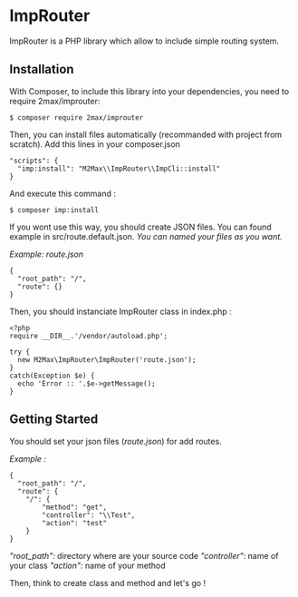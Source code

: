 # ImpRouter
ImpRouter is a PHP library which allow to include simple routing system.

## Installation ##
With Composer, to include this library into your dependencies, you need to require 2max/improuter:

    $ composer require 2max/improuter

Then, you can install files automatically (recommanded with project from scratch).
Add this lines in your composer.json

    "scripts": {
      "imp:install": "M2Max\\ImpRouter\\ImpCli::install"
    }

And execute this command :

    $ composer imp:install

If you wont use this way, you should create JSON files. You can found example in src/route.default.json.
*You can named your files as you want.*

*Example: route.json*

    {
      "root_path": "/",
      "route": {}
    }

Then, you should instanciate ImpRouter class in index.php :

    <?php
    require __DIR__.'/vendor/autoload.php';

    try {
      new M2Max\ImpRouter\ImpRouter('route.json');
    }
    catch(Exception $e) {
      echo 'Error :: '.$e->getMessage();
    }

## Getting Started ##
You should set your json files (*route.json*) for add routes.

*Example :*

    {
      "root_path": "/",
      "route": {
      	"/": {
      		"method": "get",
      		"controller": "\\Test",
      		"action": "test"
      	}
    }

*"root_path":* directory where are your source code
*"controller"*: name of your class
*"action":* name of your method

Then, think to create class and method and let's go !
